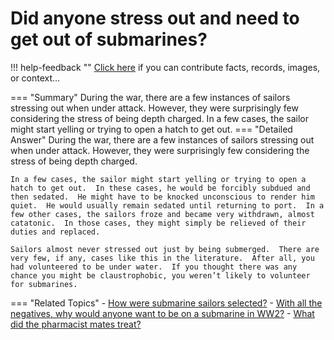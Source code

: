 # Did anyone stress out and need to get out of submarines?

!!! help-feedback ""
    <a href="/feedback/" data-feedback-link>Click here</a>
    if you can contribute facts, records, images, or context…

<a id="summary"></a>
=== "Summary"
    During the war, there are a few instances of sailors stressing out when under attack. However, they were surprisingly few considering the stress of being depth charged. In a few cases, the sailor might start yelling or trying to open a hatch to get out.
=== "Detailed Answer"
    During the war, there are a few instances of sailors stressing out when under attack.  However, they were surprisingly few considering the stress of being depth charged.

    In a few cases, the sailor might start yelling or trying to open a hatch to get out.  In these cases, he would be forcibly subdued and then sedated.  He might have to be knocked unconscious to render him quiet.  He would usually remain sedated until returning to port.  In a few other cases, the sailors froze and became very withdrawn, almost catatonic.  In those cases, they might simply be relieved of their duties and replaced.

    Sailors almost never stressed out just by being submerged.  There are very few, if any, cases like this in the literature.  After all, you had volunteered to be under water.  If you thought there was any chance you might be claustrophobic, you weren’t likely to volunteer for submarines.
=== "Related Topics"
    - [How were submarine sailors selected?](./how-were-submarine-sailors-selected.md#summary)
    - [With all the negatives, why would anyone want to be on a submarine in WW2?](./with-all-the-negatives-why-would-anyone-want-to-be-on-a-submarine-in-ww2.md#summary)
    - [What did the pharmacist mates treat?](./what-did-the-pharmacist-mates-treat.md#summary)